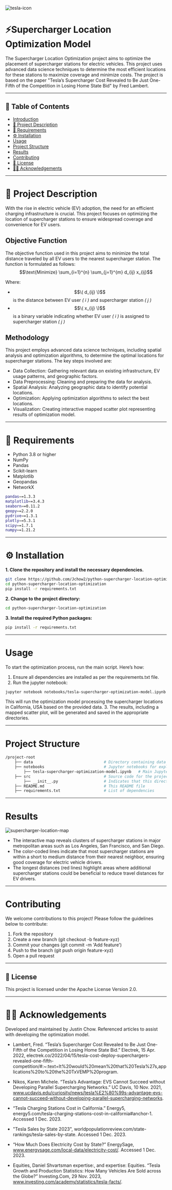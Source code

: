 ![tesla-icon](tesla-icon.jpg)

# ⚡Supercharger Location Optimization Model

The Supercharger Location Optimization project aims to optimize the placement of supercharger stations for electric vehicles. This project uses advanced data science techniques to determine the most efficient locations for these stations to maximize coverage and minimize costs. The project is based on the paper "Tesla’s Supercharger Cost Revealed to Be Just One-Fifth of the Competition in Losing Home State Bid" by Fred Lambert.

---

## 📝 Table of Contents

- [Introduction](#introduction)
- [📖 Project Description](#project-description)
- [🌟 Requirements](#requirements)
- [⚙️ Installation](#installation)
- [Usage](#usage)
- [Project Structure](#project-structure)
- [Results](#results)
- [Contributing](#contributing)
- [📜 License](#license)
- [👩‍💻 Acknowledgements](#acknowledgements)

---

# 📖 Project Description

With the rise in electric vehicle (EV) adoption, the need for an efficient charging infrastructure is crucial. This project focuses on optimizing the location of supercharger stations to ensure widespread coverage and convenience for EV users.

## Objective Function

The objective function used in this project aims to minimize the total distance traveled by all EV users to the nearest supercharger station. The function is formulated as follows: $$\text{Minimize} \sum_{i=1}^{n} \sum_{j=1}^{m} d_{ij} x_{ij}$$

Where: 
- $$\( d_{ij} \)$$ is the distance between EV user _\( i \)_ and supercharger station _\( j \)_
- $$\( x_{ij} \)$$ is a binary variable indicating whether EV user _\( i \)_ is assigned to supercharger station _\( j \)_

## Methodology 

This project employs advanced data science techniques, including spatial analysis and optimization algorithms, to determine the optimal locations for supercharger stations. The key steps involved are: 
- Data Collection: Gathering relevant data on existing infrastructure, EV usage patterns, and geographic factors.
- Data Preprocessing: Cleaning and preparing the data for analysis.
- Spatial Analysis: Analyzing geographic data to identify potential locations.
- Optimization: Applying optimization algorithms to select the best locations.
- Visualization: Creating interactive mapped scatter plot representing results of optimization model.

---

# 🌟 Requirements

- Python 3.8 or higher
- NumPy
- Pandas
- Scikit-learn
- Matplotlib
- Geopandas
- NetworkX

```bash
pandas==1.3.3
matplotlib==3.4.3
seaborn==0.11.2
geopy==2.2.0
pydrive==1.3.1
plotly==5.3.1
scipy==1.7.1
numpy==1.21.2
```

---

# ⚙️ Installation

**1. Clone the repository and install the necessary dependencies.**
```bash
git clone https://github.com/Jchow2/python-supercharger-location-optimization.git
cd python-supercharger-location-optimization
pip install -r requirements.txt
```
**2. Change to the project directory:**
```bash
cd python-supercharger-location-optimization
```
**3. Install the required Python packages:**
```bash
pip install -r requirements.txt
```

---

# Usage

To start the optimization process, run the main script. Here’s how:

1. Ensure all dependencies are installed as per the requirements.txt file.
2. Run the jupyter notebook:
```bash
jupyter notebook notebooks/tesla-supercharger-optimization-model.ipynb
```

This will run the optimization model processing the supercharger locations in California, USA based on the provided data.
3. The results, including a mapped scatter plot, will be generated and saved in the appropriate directories.

---

# Project Structure

```bash
/project-root
    ├── data                               # Directory containing data files
    ├── notebooks                          # Jupyter notebooks for exploration and analysis
        ├── tesla-supercharger-optimization-model.ipynb   # Main Jupyter Notebook
    ├── src                                # Source code for the project
        ├── __init__.py                    # Indicates that this directory is a Python package
    ├── README.md                          # This README file
    ├── requirements.txt                   # List of dependencies

```

---

# Results
![supercharger-location-map](supercharger-location-map.png)

- The interactive map reveals clusters of supercharger stations in major metropolitan areas such as Los Angeles, San Francisco, and San Diego.
- The color-coded lines indicate that most supercharger stations are within a short to medium distance from their nearest neighbor, ensuring good coverage for electric vehicle drivers.
- The longest distances (red lines) highlight areas where additional supercharger stations could be beneficial to reduce travel distances for EV drivers.

---

# Contributing
We welcome contributions to this project! Please follow the guidelines below to contribute:

1. Fork the repository
2. Create a new branch (git checkout -b feature-xyz)
3. Commit your changes (git commit -m 'Add feature')
4. Push to the branch (git push origin feature-xyz)
5. Open a pull request

---

## 📜 License

This project is licensed under the Apache License Version 2.0.

---

# 👩‍💻 Acknowledgements
Developed and maintained by Justin Chow.
Referenced articles to assist with developing the optimization model.

- Lambert, Fred. “Tesla’s Supercharger Cost Revealed to Be Just One-Fifth of the Competition in Losing Home State Bid.” Electrek, 15 Apr. 2022, electrek.co/2022/04/15/tesla-cost-deploy-superchargers-revealed-one-fifth-competition/#:~:text=It%20would%20mean%20that%20Tesla%27s,applications%20to%20the%20TxVEMP%20program. 

- Nikos, Karen Michele. “Tesla’s Advantage: EVS Cannot Succeed without Developing Parallel Supercharging Networks.” UC Davis, 10 Nov. 2021, www.ucdavis.edu/curiosity/news/tesla%E2%80%99s-advantage-evs-cannot-succeed-without-developing-parallel-supercharging-networks. 

- “Tesla Charging Stations Cost in California.” Energy5, energy5.com/tesla-charging-stations-cost-in-california#anchor-1. Accessed 1 Dec. 2023. 

- "Tesla Sales by State 2023", worldpopulationreview.com/state-rankings/tesla-sales-by-state. Accessed 1 Dec. 2023. 

- “How Much Does Electricity Cost by State?” EnergySage, www.energysage.com/local-data/electricity-cost/. Accessed 1 Dec. 2023. 

- Equities, Daniel Shvartsman expertise:, and expertise: Equities. “Tesla Growth and Production Statistics: How Many Vehicles Are Sold across the Globe?” Investing.Com, 29 Nov. 2023, www.investing.com/academy/statistics/tesla-facts/. 
